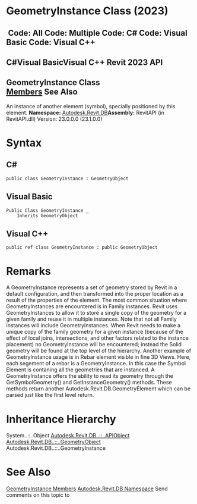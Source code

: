 # GeometryInstance Class (2023)

﻿
 Code: All Code: Multiple Code: C# Code: Visual Basic Code: Visual C++   
---  
C#Visual BasicVisual C++
Revit 2023 API  
---  
GeometryInstance Class  
[Members](56d06b4e-8695-9343-6b74-ae9ff9e27152.md "GeometryInstance Members") See Also  
---  
An instance of another element (symbol), specially positioned by this element.
**Namespace:** [Autodesk.Revit.DB](87546ba7-461b-c646-cbb1-2cb8f5bff8b2.md "Autodesk.Revit.DB Namespace")**Assembly:** RevitAPI (in RevitAPI.dll) Version: 23.0.0.0 (23.1.0.0)
# Syntax
C#  
---  
```text
public class GeometryInstance : GeometryObject
```
  
Visual Basic  
---  
```text
Public Class GeometryInstance _
	Inherits GeometryObject
```
  
Visual C++  
---  
```text
public ref class GeometryInstance : public GeometryObject
```
  
# Remarks
A GeometryInstance represents a set of geometry stored by Revit in a default configuration, and then transformed into the proper location as a result of the properties of the element. The most common situation where GeometryInstances are encountered is in Family instances. Revit uses GeometryInstances to allow it to store a single copy of the geometry for a given family and reuse it in multiple instances. Note that not all Family instances will include GeometryInstances. When Revit needs to make a unique copy of the family geometry for a given instance (because of the effect of local joins, intersections, and other factors related to the instance placement) no GeometryInstance will be encountered; instead the Solid geometry will be found at the top level of the hierarchy. Another example of GeometryInstance usage is in Rebar element visible in fine 3D Views. Here, each segement of a rebar is a GeometryInstance. In this case the Symbol Element is contaning all the geometries that are instanced. A GeometryInstance offers the ability to read its geometry through the GetSymbolGeometry() and GetInstanceGeometry() methods. These methods return another Autodesk.Revit.DB.GeometryElement which can be parsed just like the first level return. 
# Inheritance Hierarchy
System..::..Object [Autodesk.Revit.DB..::..APIObject](beb86ef5-39ad-3f0d-0cd9-0c929387a2bb.md "APIObject Class") [Autodesk.Revit.DB..::..GeometryObject](e0f15010-0e19-6216-e2f0-ab7978145daa.md "GeometryObject Class") Autodesk.Revit.DB..::..GeometryInstance
# See Also
[GeometryInstance Members](56d06b4e-8695-9343-6b74-ae9ff9e27152.md "GeometryInstance Members")
[Autodesk.Revit.DB Namespace](87546ba7-461b-c646-cbb1-2cb8f5bff8b2.md "Autodesk.Revit.DB Namespace")
Send comments on this topic to 